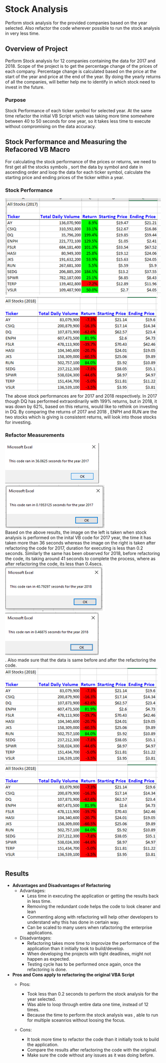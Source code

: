 # Stock Analysis

Perform stock analysis for the provided companies based on the year selected. Also refactor the code wherever possible to run the stock analysis in very less time.

## Overview of Project
Perform Stock analysis for 12 companies containing the data for 2017 and 2018. Scope of the project is to get the percentage change of the prices of each company. Percentage change is calculated based on the price at the start of the year and price at the end of the year. By doing the yearly returns of all the companies, will better help me to identify in which stock need to invest in the future.

### Purpose
Stock Performance of each ticker symbol for selected year. At the same time refactor the initial VB Script which was taking more time somewhere between 40 to 50 seconds for one year, so it takes less time to execute without compromising on the data accuracy.


## Stock Performance and Measuring the Refacored VB Macro
For calculating the stock performance of the prices or returns, we need to first get all the stocks symbols , sort the data by symbol and date in ascending order and loop the data for each ticker symbol, calculate the starting price and ending prices of the ticker within a year.

### Stock Performance
![2017_StockPerformance](/resources/2017_StockPerformance.png) ![2018_StockPerformance](/resources/2018_StockPerformance.png)<br/>
The above stock performances are for 2017 and 2018 respectively. In 2017 though DQ has performed extraordinarily with 199% returns, but in 2018, it was down by 62%, based on this returns, would like to rethink on investing in DQ. By comparing the returns of 2017 and 2018 , ENPH and RUN are the two stocks which is giving is consistent returns, will look into those stocks for investing.

### Refactor Measurements
![2017_BeforeRefactoring](/resources/2017_BeforeRefactoring.png)  ![VBA_Challenge_2017](/resources/VBA_Challenge_2017.png) </br>
Based on the above results, the image on the left is taken when stock analysis is performed on the inital VB code for 2017 year, the time it has taken more than 36 seconds whereas the image on the right is taken after refactoring the code for 2017, duration for executing is less than 0.2 seconds. Similarly the same has been observed for 2018, before refactoring the code, its taking around 41 seconds to complete the process, where as after refactoring the code, its less than 0.4secs. <br/>
![2018_BeforeRefactoring](/resources/2018_BeforeRefactoring.png)  ![VBA_Challenge_2018](/resources/VBA_Challenge_2018.png) <br/>. 
Also made sure that the data is same before and after the refactoring the code.
![2017_StockPerformance](/resources/2018_StockPerformance.png) ![2018_StockPerformance](/resources/2018_StockPerformance.png) <br/>

## Results
- <b>Advantages and Disadvantages of Refactoring</b> <br/>
   * Advantages: <br/>
      * Less time in executing the application or getting the results back in less time.
      * Removing the redundant code helps the code to look cleaner and lean
      * Commenting along with refactoring will help other developers to understand why this has done in certain way.
      * Can be scaled to many users when rafactoring the enterprise applications.
    * Disadvantages: <br/>
      * Refactoring takes more time to improvize the performance of the application than it initially took to build/develop.
      * When developing the projects with tight deadlines, might not happen as expected.
      * Testing cycle has to be performed once again, once the refactoring is done.
- <b>Pros and Cons apply to refactoring the original VBA Script</b> <br/>   
    * Pros: <br/>
      * Took less than 0.2 seconds to perform the stock analysis for the year selected.
      * Was able to loop through entire data one time, instead of 12 times.
      * Because the time to perform the stock analysis was , able to run for multiple sceanrios without loosing the focus.
      
    * Cons:  <br/>
      * It took more time to refactor the code than it initially took to build the application.
      * Compare the results after refactoring the code with the original.
      * Make sure the code without any issues as it was doing before.
      
      
      
  



